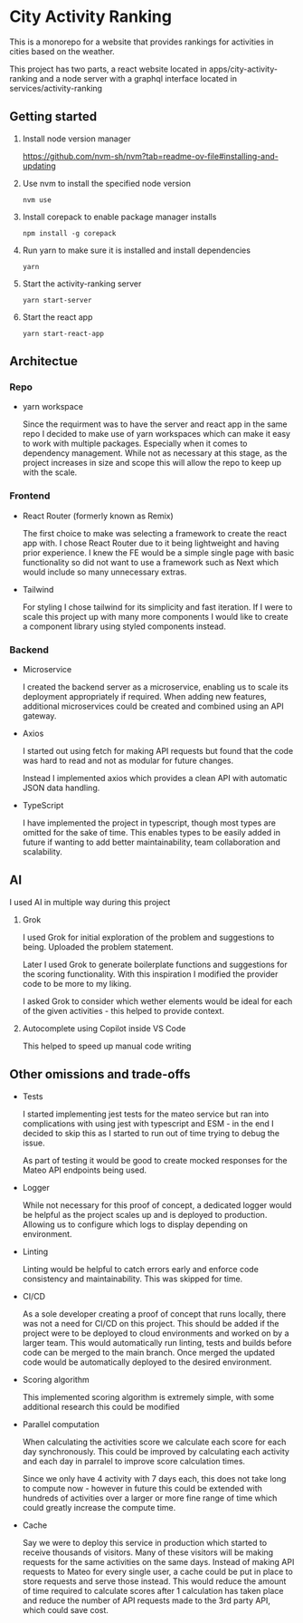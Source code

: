 # City Activity Ranking

This is a monorepo for a website that provides rankings for activities in cities based on the weather.

This project has two parts, a react website located in apps/city-activity-ranking and a node server with a graphql interface located in services/activity-ranking

## Getting started

1. Install node version manager

    https://github.com/nvm-sh/nvm?tab=readme-ov-file#installing-and-updating

2. Use nvm to install the specified node version

    `nvm use`

2. Install corepack to enable package manager installs

    `npm install -g corepack`

3. Run yarn to make sure it is installed and install dependencies

    `yarn`

4. Start the activity-ranking server

    `yarn start-server`

5. Start the react app

    `yarn start-react-app`

## Architectue

### Repo

- yarn workspace

    Since the requirment was to have the server and react app in the same repo I decided to make use of yarn workspaces which can make it easy to work with multiple packages. Especially when it comes to dependency management. While not as necessary at this stage, as the project increases in size and scope this will allow the repo to keep up with the scale.

### Frontend

- React Router (formerly known as Remix)

    The first choice to make was selecting a framework to create the react app with. I chose React Router due to it being lightweight and having prior experience. I knew the FE would be a simple single page with basic functionality so did not want to use a framework such as Next which would include so many unnecessary extras.

- Tailwind

    For styling I chose tailwind for its simplicity and fast iteration. If I were to scale this project up with many more components I would like to create a component library using styled components instead.

### Backend

- Microservice

    I created the backend server as a microservice, enabling us to scale its deployment appropriately if required. When adding new features, additional microservices could be created and combined using an API gateway. 

- Axios

    I started out using fetch for making API requests but found that the code was hard to read and not as modular for future changes.
    
    Instead I implemented axios which provides a clean API with automatic JSON data handling.

- TypeScript

    I have implemented the project in typescript, though most types are omitted for the sake of time. This enables types to be easily added in future if wanting to add better maintainability, team collaboration and scalability.

## AI

I used AI in multiple way during this project


1. Grok
    
    I used Grok for initial exploration of the problem and suggestions to being. Uploaded the problem statement.

    Later I used Grok to generate boilerplate functions and suggestions for the scoring functionality. With this inspiration I modified the provider code to be more to my liking.

    I asked Grok to consider which wether elements would be ideal for each of the given activities - this helped to provide context.

2. Autocomplete using Copilot inside VS Code

    This helped to speed up manual code writing

## Other omissions and trade-offs

- Tests

    I started implementing jest tests for the mateo service but ran into complications with using jest with typescript and ESM - in the end I decided to skip this as I started to run out of time trying to debug the issue.

    As part of testing it would be good to create mocked responses for the Mateo API endpoints being used.

- Logger

    While not necessary for this proof of concept, a dedicated logger would be helpful as the project scales up and is deployed to production. Allowing us to configure which logs to display depending on environment.

- Linting

    Linting would be helpful to catch errors early and enforce code consistency and maintainability. This was skipped for time.

- CI/CD

    As a sole developer creating a proof of concept that runs locally, there was not a need for CI/CD on this project. This should be added if the project were to be deployed to cloud environments and worked on by a larger team. This would automatically run linting, tests and builds before code can be merged to the main branch. Once merged the updated code would be automatically deployed to the desired environment.

- Scoring algorithm

    This implemented scoring algorithm is extremely simple, with some additional research this could be modified 

- Parallel computation

    When calculating the activities score we calculate each score for each day synchronously. This could be improved by calculating each activity and each day in parralel to improve score calculation times.

    Since we only have 4 activity with 7 days each, this does not take long to compute now - however in future this could be extended with hundreds of activities over a larger or more fine range of time which could greatly increase the compute time.

- Cache

    Say we were to deploy this service in production which started to receive thousands of visitors. Many of these visitors will be making requests for the same activities on the same days. Instead of making API requests to Mateo for every single user, a cache could be put in place to store requests and serve those instead. This would reduce the amount of time required to calculate scores after 1 calculation has taken place and reduce the number of API requests made to the 3rd party API, which could save cost.